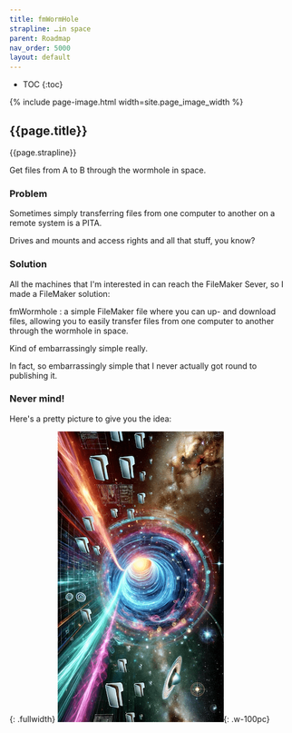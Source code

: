 ```yaml
---
title: fmWormHole
strapline: …in space
parent: Roadmap
nav_order: 5000
layout: default
---
```

- TOC
{:toc}

{% include page-image.html width=site.page_image_width %}

## {{page.title}}

{{page.strapline}}

Get files from A to B through the wormhole in space.

### Problem

Sometimes simply transferring files from one computer to another on a remote system is a PITA.

Drives and mounts and access rights and all that stuff, you know?

### Solution

All the machines that I'm interested in can reach the FileMaker Sever, so I made a FileMaker solution:

fmWormhole
: a simple FileMaker file where you can up- and download files, allowing you to easily transfer files from one computer to another through the wormhole in space.

Kind of embarrassingly simple really.

In fact, so embarrassingly simple that I never actually got round to publishing it.

### Never mind!

Here's a pretty picture to give you the idea:

{: .fullwidth}
![Banner](/assets/images/fmwormhole-banner-512.png){: .w-100pc}
